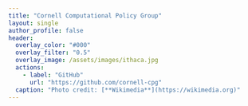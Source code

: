 ```yaml
---
title: "Cornell Computational Policy Group"
layout: single
author_profile: false
header:
  overlay_color: "#000"
  overlay_filter: "0.5"
  overlay_image: /assets/images/ithaca.jpg
  actions:
    - label: "GitHub"
      url: "https://github.com/cornell-cpg"
  caption: "Photo credit: [**Wikimedia**](https://wikimedia.org)"
---
```

